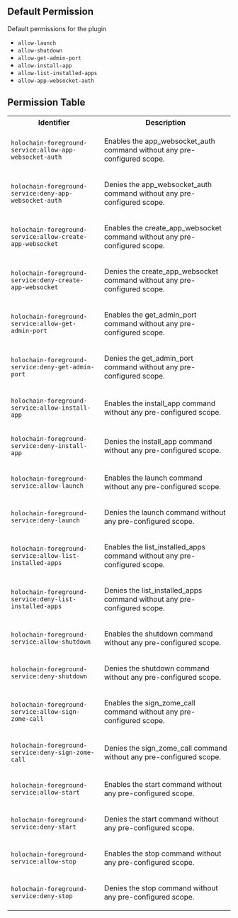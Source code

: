 ## Default Permission

Default permissions for the plugin

- `allow-launch`
- `allow-shutdown`
- `allow-get-admin-port`
- `allow-install-app`
- `allow-list-installed-apps`
- `allow-app-websocket-auth`

## Permission Table 

<table>
<tr>
<th>Identifier</th>
<th>Description</th>
</tr>


<tr>
<td>

`holochain-foreground-service:allow-app-websocket-auth`

</td>
<td>

Enables the app_websocket_auth command without any pre-configured scope.

</td>
</tr>

<tr>
<td>

`holochain-foreground-service:deny-app-websocket-auth`

</td>
<td>

Denies the app_websocket_auth command without any pre-configured scope.

</td>
</tr>

<tr>
<td>

`holochain-foreground-service:allow-create-app-websocket`

</td>
<td>

Enables the create_app_websocket command without any pre-configured scope.

</td>
</tr>

<tr>
<td>

`holochain-foreground-service:deny-create-app-websocket`

</td>
<td>

Denies the create_app_websocket command without any pre-configured scope.

</td>
</tr>

<tr>
<td>

`holochain-foreground-service:allow-get-admin-port`

</td>
<td>

Enables the get_admin_port command without any pre-configured scope.

</td>
</tr>

<tr>
<td>

`holochain-foreground-service:deny-get-admin-port`

</td>
<td>

Denies the get_admin_port command without any pre-configured scope.

</td>
</tr>

<tr>
<td>

`holochain-foreground-service:allow-install-app`

</td>
<td>

Enables the install_app command without any pre-configured scope.

</td>
</tr>

<tr>
<td>

`holochain-foreground-service:deny-install-app`

</td>
<td>

Denies the install_app command without any pre-configured scope.

</td>
</tr>

<tr>
<td>

`holochain-foreground-service:allow-launch`

</td>
<td>

Enables the launch command without any pre-configured scope.

</td>
</tr>

<tr>
<td>

`holochain-foreground-service:deny-launch`

</td>
<td>

Denies the launch command without any pre-configured scope.

</td>
</tr>

<tr>
<td>

`holochain-foreground-service:allow-list-installed-apps`

</td>
<td>

Enables the list_installed_apps command without any pre-configured scope.

</td>
</tr>

<tr>
<td>

`holochain-foreground-service:deny-list-installed-apps`

</td>
<td>

Denies the list_installed_apps command without any pre-configured scope.

</td>
</tr>

<tr>
<td>

`holochain-foreground-service:allow-shutdown`

</td>
<td>

Enables the shutdown command without any pre-configured scope.

</td>
</tr>

<tr>
<td>

`holochain-foreground-service:deny-shutdown`

</td>
<td>

Denies the shutdown command without any pre-configured scope.

</td>
</tr>

<tr>
<td>

`holochain-foreground-service:allow-sign-zome-call`

</td>
<td>

Enables the sign_zome_call command without any pre-configured scope.

</td>
</tr>

<tr>
<td>

`holochain-foreground-service:deny-sign-zome-call`

</td>
<td>

Denies the sign_zome_call command without any pre-configured scope.

</td>
</tr>

<tr>
<td>

`holochain-foreground-service:allow-start`

</td>
<td>

Enables the start command without any pre-configured scope.

</td>
</tr>

<tr>
<td>

`holochain-foreground-service:deny-start`

</td>
<td>

Denies the start command without any pre-configured scope.

</td>
</tr>

<tr>
<td>

`holochain-foreground-service:allow-stop`

</td>
<td>

Enables the stop command without any pre-configured scope.

</td>
</tr>

<tr>
<td>

`holochain-foreground-service:deny-stop`

</td>
<td>

Denies the stop command without any pre-configured scope.

</td>
</tr>
</table>
